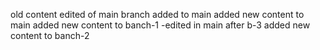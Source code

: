 old content edited of main branch
added to main 
added new content to main
added new content to banch-1 -edited in main after b-3
added new content to banch-2

